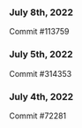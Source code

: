 ### July 8th, 2022

Commit #113759

### July 5th, 2022

Commit #314353


### July 4th, 2022

Commit #72281
